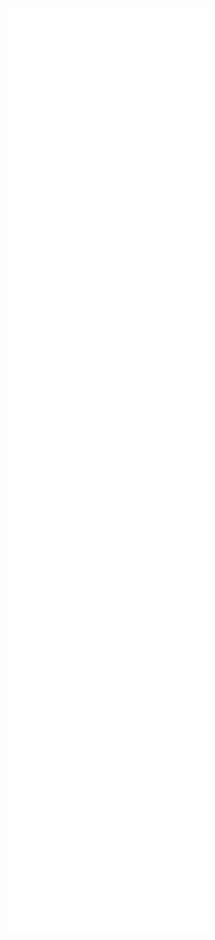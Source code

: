<p align="center"><img align="center" src="/github-metrics.svg" alt="Metrics" style="width:70%"></p>
